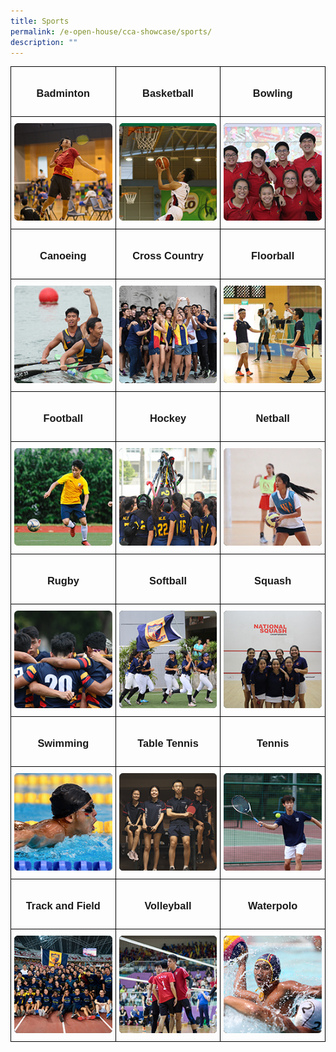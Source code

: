 ```yaml
---
title: Sports
permalink: /e-open-house/cca-showcase/sports/
description: ""
---
```

<style type="text/css">
.tg  {border-collapse:collapse;border-spacing:0;}
.tg td{border-color:black;border-style:solid;border-width:1px;font-family:Arial, sans-serif;font-size:14px;
  overflow:hidden;padding:10px 5px;word-break:normal;}
.tg th{border-color:black;border-style:solid;border-width:1px;font-family:Arial, sans-serif;font-size:14px;
  font-weight:normal;overflow:hidden;padding:10px 5px;word-break:normal;}
.tg .tg-0lax{text-align:left;vertical-align:top}
</style>
<table class="tg">
<thead>
  <tr>
		<td style="width: 33.33%" class="tg-0lax"><center><h3>Badminton</h3></center></td>
    <td style="width: 33.33%" class="tg-0lax"><center><h3>Basketball</h3></center></td>
    <td style="width: 33.33%" class="tg-0lax"><center><h3>Bowling</h3></center></td>
  </tr>
</thead>
<tbody>
  <tr>
    <td class="tg-0lax"><a width="176px" href="/e-open-house/cca-showcase/sports/badminton/">
<img style="max-width: 100%; height: auto;" alt="Badminton" src="/images/badminton.png">
</a></td>
    <td class="tg-0lax"><a href="/e-open-house/cca-showcase/sports/basketball/">
<img style="max-width: 100%; height: auto;" alt="Basketball" src="/images/basketball.png">
</a></td>
    <td class="tg-0lax"><a href="/e-open-house/cca-showcase/sports/bowling/">
<img style="max-width: 100%; height: auto;" alt="Bowling" src="/images/bowling.png">
</a></td>
  </tr>
  <tr>
    <td style="width: 33.33%" class="tg-0lax"><center><h3>Canoeing</h3></center></td>
    <td style="width: 33.33%" class="tg-0lax"><center><h3>Cross Country</h3></center></td>
    <td style="width: 33.33%" class="tg-0lax"><center><h3>Floorball</h3></center></td>
  </tr>
  <tr>
    <td class="tg-0lax"><a href="/e-open-house/cca-showcase/sports/canoeing/">
<img style="max-width: 100%; height: auto;" alt="Canoeing" src="/images/canoeing.png"></a></td>
    <td class="tg-0lax"><a style="max-width: 100%; height: auto;" href="/e-open-house/cca-showcase/sports/cross-country/">
<img alt="Cross Country" src="/images/cross%20country.png"></a></td>
    <td class="tg-0lax"><a href="/e-open-house/cca-showcase/sports/floorball/">
<img style="max-width: 100%; height: auto;" alt="Floorball" src="/images/floorball.png"></a></td>
  </tr>
  <tr>
    <td style="width: 33.33%" class="tg-0lax"><center><h3>Football</h3></center></td>
    <td style="width: 33.33%" class="tg-0lax"><center><h3>Hockey</h3></center></td>
    <td style="width: 33.33%" class="tg-0lax"><center><h3>Netball</h3></center></td>
  </tr>
  <tr>
    <td class="tg-0lax"><a href="/e-open-house/cca-showcase/sports/football/">
<img style="max-width: 100%; height: auto;" alt="Football" src="/images/football.png">
</a></td>
    <td class="tg-0lax"><a href="/e-open-house/cca-showcase/sports/hockey/">
<img style="max-width: 100%; height: auto;" alt="Hockey" src="/images/hockey.png">
</a></td>
    <td class="tg-0lax"><a href="/e-open-house/cca-showcase/sports/netball/">
<img style="max-width: 100%; height: auto;" alt="Netball" src="/images/netball.png">
</a></td>
  </tr>
  <tr>
    <td style="width: 33.33%" class="tg-0lax"><center><h3>Rugby</h3></center></td>
    <td style="width: 33.33%" class="tg-0lax"><center><h3>Softball</h3></center></td>
    <td style="width: 33.33%" class="tg-0lax"><center><h3>Squash</h3></center></td>
  </tr>
  <tr>
    <td class="tg-0lax"><a href="/e-open-house/cca-showcase/sports/rugby/">
<img style="max-width: 100%; height: auto;" alt="Rugby" src="/images/rugby%20.png"></a></td>
    <td class="tg-0lax"><a href="/e-open-house/cca-showcase/sports/softball/">
<img style="max-width: 100%; height: auto;" alt="Softball" src="/images/softball.png"></a></td>
    <td class="tg-0lax"><a href="/e-open-house/cca-showcase/sports/squash/">
<img style="max-width: 100%; height: auto;" alt="Squash" src="/images/squash.png"></a></td>
  </tr>
  <tr>
		<td style="width: 33.33%" class="tg-0lax"><center><h3>Swimming</h3></center></td>
		<td style="width: 33.33%" class="tg-0lax"><center><h3>Table Tennis</h3></center></td>
		<td style="width: 33.33%" class="tg-0lax"><center><h3>Tennis</h3></center></td>
  </tr>
  <tr>
    <td class="tg-0lax"><a href="/e-open-house/cca-showcase/sports/swimming/">
<img style="max-width: 100%; height: auto;" alt="Swimming" src="/images/swimming.png"></a></td>
		<td class="tg-0lax"><a style="max-width: 100%; height: auto;" href="/e-open-house/cca-showcase/sports/table-tennis/">
<img alt="Table Tennis" src="/images/table%20tennis.png"></a></td>
		<td class="tg-0lax"><a style="max-width: 100%; height: auto;" href="/e-open-house/cca-showcase/sports/tennis/">
<img alt="Tennis" src="/images/tennis.png"></a></td>
  </tr>
	<tr>
		<td style="width: 33.33%" class="tg-0lax"><center><h3>Track and Field</h3></center></td>
		<td style="width: 33.33%" class="tg-0lax"><center><h3>Volleyball</h3></center></td>
		<td style="width: 33.33%" class="tg-0lax"><center><h3>Waterpolo</h3></center></td>
  </tr>
  <tr>
    <td class="tg-0lax"><a href="/e-open-house/cca-showcase/sports/track-and-field/">
<img style="max-width: 100%; height: auto;" alt="Track and Field" src="/images/track%20_%20field.png"></a></td>
		<td class="tg-0lax"><a href="/e-open-house/cca-showcase/sports/volleyball/">
<img style="max-width: 100%; height: auto;" alt="Volleyball" src="/images/volleyball.png"></a></td>
		<td class="tg-0lax"><a href="/e-open-house/cca-showcase/sports/waterpolo/">
<img style="max-width: 100%; height: auto;" alt="Waterpolo" src="/images/waterpolo.png"></a></td>
  </tr>
</tbody>
</table>